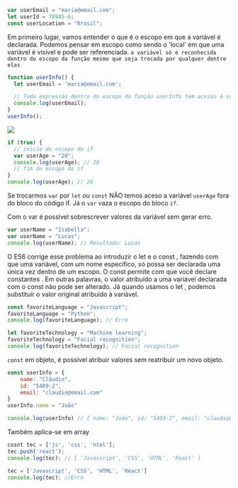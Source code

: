 ```javascript
var userEmail = "maria@email.com";
let userId = 78945-6;
const userLocation = "Brasil";
```

Em primeiro lugar, vamos entender o que é o escopo em que a variável é declarada. Podemos pensar em escopo como sendo o 'local' em que uma variável é visível e pode ser referenciada.
`a variável só é reconhecida dentro do escopo da função mesmo que seja trocada por qualquer dentre elas`
```javascript
function userInfo() {
  let userEmail = 'maria@email.com';

  // Toda expressão dentro do escopo da função userInfo tem acesso à variável userEmail
  console.log(userEmail);
}
userInfo();
```

<img src="https://s3.us-east-2.amazonaws.com/assets.app.betrybe.com/fundamentals/javascript-es6/images/escopos-0945c242e80b8eb512adb7c89a37c72d.gif">

```javascript
if (true) {
  // inicio do escopo do if
  var userAge = "20";
  console.log(userAge); // 20
  // fim do escopo do if
}
console.log(userAge); // 20
```
Se trocarmos `var` por `let` ou `const` NÃO temos aceso a variável `userAge` fora do bloco do código if. Já o `var` vaza o escopo do bloco `if`.


Com o var é possível sobrescrever valores da variável sem gerar erro.
```javascript
var userName = "Isabella";
var userName = "Lucas";
console.log(userName); // Resultado: Lucas
```

O ES6 corrige esse problema ao introduzir o let e o const , fazendo com que uma variável, com um nome específico, só possa ser declarada uma única vez dentro de um escopo.
O const permite com que você declare constantes . Em outras palavras, o valor atribuído a uma variável declarada com o const não pode ser alterado. Já quando usamos o let , podemos substituir o valor original atribuído à variável.
```javascript
const favoriteLanguage = "Javascript";
favoriteLanguage = "Python";
console.log(favoriteLanguage); // Erro

let favoriteTechnology = "Machine learning";
favoriteTechnology = "Facial recognition";
console.log(favoriteTechnology); // Facial recognition
```

`const` em objeto, é possível atribuir valores sem reatribuir um novo objeto.
```javascript
const userInfo = {
    name: "Cláudio",
    id: "5489-2",
    email: "claudio@email.com"
}
userInfo.name = "João"

console.log(userInfo) // { name: "João", id: "5483-2", email: "claudio@email.com }
```

Também aplica-se em array
```javascript
cosnt tec = ['js', 'css', 'html'];
tec.push('react');
console.log(tec); // [ 'Javascript', 'CSS', 'HTML', 'React' ]

tec = ['Javascript', 'CSS', 'HTML', 'React']
console.log(tec); //Erro
```
